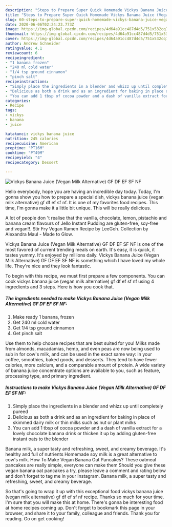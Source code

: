 ```yaml
---
description: "Steps to Prepare Super Quick Homemade Vickys Banana Juice (Vegan Milk Alternative) GF DF EF SF NF"
title: "Steps to Prepare Super Quick Homemade Vickys Banana Juice (Vegan Milk Alternative) GF DF EF SF NF"
slug: 60-steps-to-prepare-super-quick-homemade-vickys-banana-juice-vegan-milk-alternative-gf-df-ef-sf-nf
date: 2020-06-06T02:24:23.773Z
image: https://img-global.cpcdn.com/recipes/4d64a91cc487d4d5/751x532cq70/vickys-banana-juice-vegan-milk-alternative-gf-df-ef-sf-nf-recipe-main-photo.jpg
thumbnail: https://img-global.cpcdn.com/recipes/4d64a91cc487d4d5/751x532cq70/vickys-banana-juice-vegan-milk-alternative-gf-df-ef-sf-nf-recipe-main-photo.jpg
cover: https://img-global.cpcdn.com/recipes/4d64a91cc487d4d5/751x532cq70/vickys-banana-juice-vegan-milk-alternative-gf-df-ef-sf-nf-recipe-main-photo.jpg
author: Andrew Schneider
ratingvalue: 4.1
reviewcount: 6
recipeingredient:
- "1 banana frozen"
- "240 ml cold water"
- "1/4 tsp ground cinnamon"
- "pinch salt"
recipeinstructions:
- "Simply place the ingredients in a blender and whizz up until completely pureed"
- "Delicious as both a drink and as an ingredient for baking in place of skimmed dairy milk or thin milks such as nut or plant milks"
- "You can add 1 tbsp of cocoa powder and a dash of vanilla extract for a lovely chocolate banana drink or thicken it up by adding gluten-free instant oats to the blender"
categories:
- Recipe
tags:
- vickys
- banana
- juice

katakunci: vickys banana juice 
nutrition: 245 calories
recipecuisine: American
preptime: "PT16M"
cooktime: "PT49M"
recipeyield: "4"
recipecategory: Dessert

---
```



![Vickys Banana Juice (Vegan Milk Alternative) GF DF EF SF NF](https://img-global.cpcdn.com/recipes/4d64a91cc487d4d5/751x532cq70/vickys-banana-juice-vegan-milk-alternative-gf-df-ef-sf-nf-recipe-main-photo.jpg)

Hello everybody, hope you are having an incredible day today. Today, I'm gonna show you how to prepare a special dish, vickys banana juice (vegan milk alternative) gf df ef sf nf. It is one of my favorites food recipes. This time, I'm gonna make it a little bit unique. This will be really delicious.

A lot of people don &#39;t realise that the vanilla, chocolate, lemon, pistachio and banana cream flavours of Jello Instant Pudding are gluten-free, soy-free and vegan!!. Stir Fry Vegan Ramen Recipe by LeeGoh. Collection by Alexandra Maul - Made to Glow.

Vickys Banana Juice (Vegan Milk Alternative) GF DF EF SF NF is one of the most favored of current trending meals on earth. It's easy, it is quick, it tastes yummy. It's enjoyed by millions daily. Vickys Banana Juice (Vegan Milk Alternative) GF DF EF SF NF is something which I have loved my whole life. They're nice and they look fantastic.


To begin with this recipe, we must first prepare a few components. You can cook vickys banana juice (vegan milk alternative) gf df ef sf nf using 4 ingredients and 3 steps. Here is how you cook that.

<!--inarticleads1-->

##### The ingredients needed to make Vickys Banana Juice (Vegan Milk Alternative) GF DF EF SF NF:

1. Make ready 1 banana, frozen
1. Get 240 ml cold water
1. Get 1/4 tsp ground cinnamon
1. Get pinch salt


Use them to help choose recipes that are best suited for you! Milks made from almonds, macadamias, hemp, and even peas are now being used to sub in for cow&#39;s milk, and can be used in the exact same way: in your coffee, smoothies, baked goods, and desserts. They tend to have fewer calories, more calcium, and a comparable amount of protein. A wide variety of banana juice concentrate options are available to you, such as feature, processing type, and primary ingredient. 

<!--inarticleads2-->

##### Instructions to make Vickys Banana Juice (Vegan Milk Alternative) GF DF EF SF NF:

1. Simply place the ingredients in a blender and whizz up until completely pureed
1. Delicious as both a drink and as an ingredient for baking in place of skimmed dairy milk or thin milks such as nut or plant milks
1. You can add 1 tbsp of cocoa powder and a dash of vanilla extract for a lovely chocolate banana drink or thicken it up by adding gluten-free instant oats to the blender


Banana milk, a super tasty and refreshing, sweet, and creamy beverage. It&#39;s healthy and full of nutrients Homemade soy milk is a great alternative to cow&#39;s milk. How To Make Vegan Banana Oat Pancakes? These oatmeal pancakes are really simple, everyone can make them Should you give these vegan banana oat pancakes a try, please leave a comment and rating below and don&#39;t forget to tag me in your Instagram. Banana milk, a super tasty and refreshing, sweet, and creamy beverage. 

So that's going to wrap it up with this exceptional food vickys banana juice (vegan milk alternative) gf df ef sf nf recipe. Thanks so much for your time. I'm sure that you will make this at home. There's gonna be interesting food at home recipes coming up. Don't forget to bookmark this page in your browser, and share it to your family, colleague and friends. Thank you for reading. Go on get cooking!
